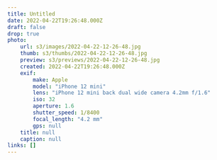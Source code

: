 ```yaml
---
title: Untitled
date: 2022-04-22T19:26:48.000Z
draft: false
drop: true
photo:
    url: s3/images/2022-04-22-12-26-48.jpg
    thumb: s3/thumbs/2022-04-22-12-26-48.jpg
    preview: s3/previews/2022-04-22-12-26-48.jpg
    created: 2022-04-22T19:26:48.000Z
    exif:
        make: Apple
        model: "iPhone 12 mini"
        lens: "iPhone 12 mini back dual wide camera 4.2mm f/1.6"
        iso: 32
        aperture: 1.6
        shutter_speed: 1/8400
        focal_length: "4.2 mm"
        gps: null
    title: null
    caption: null
links: []
---
```

